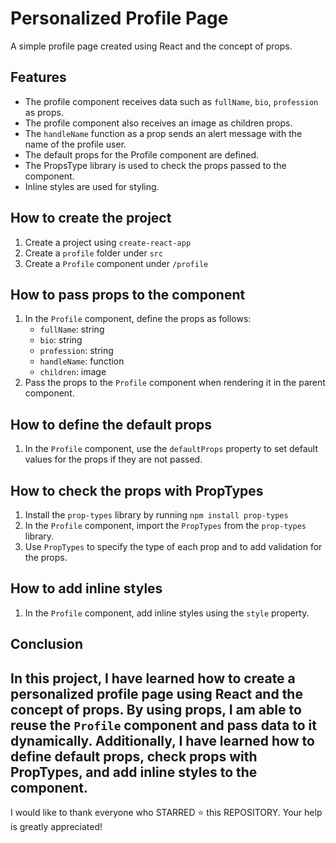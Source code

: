 # Personalized Profile Page

A simple profile page created using React and the concept of props. 

## Features

- The profile component receives data such as `fullName`, `bio`, `profession` as props.
- The profile component also receives an image as children props.
- The `handleName` function as a prop sends an alert message with the name of the profile user.
- The default props for the Profile component are defined.
- The PropsType library is used to check the props passed to the component.
- Inline styles are used for styling.

## How to create the project

1. Create a project using `create-react-app`
2. Create a `profile` folder under `src`
3. Create a `Profile` component under `/profile`

## How to pass props to the component

1. In the `Profile` component, define the props as follows:
   - `fullName`: string
   - `bio`: string
   - `profession`: string
   - `handleName`: function
   - `children`: image
2. Pass the props to the `Profile` component when rendering it in the parent component.

## How to define the default props

1. In the `Profile` component, use the `defaultProps` property to set default values for the props if they are not passed.

## How to check the props with PropTypes

1. Install the `prop-types` library by running `npm install prop-types`
2. In the `Profile` component, import the `PropTypes` from the `prop-types` library.
3. Use `PropTypes` to specify the type of each prop and to add validation for the props.

## How to add inline styles

1. In the `Profile` component, add inline styles using the `style` property.

## Conclusion

In this project, I have learned how to create a personalized profile page using React and the concept of props. By using props, I am able to reuse the `Profile` component and pass data to it dynamically. Additionally, I have learned how to define default props, check props with PropTypes, and add inline styles to the component.
---
I would like to thank everyone who STARRED ⭐️ this REPOSITORY. Your help is greatly appreciated!
